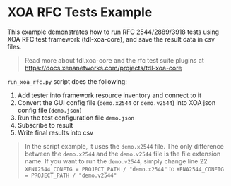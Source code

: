 # XOA RFC Tests Example

This example demonstrates how to run RFC 2544/2889/3918 tests using XOA RFC test framework (tdl-xoa-core), and save the result data in csv files.

> Read more about tdl.xoa-core and the rfc test suite plugins at https://docs.xenanetworks.com/projects/tdl-xoa-core

```run_xoa_rfc.py``` script does the following:

1. Add tester into framework resource inventory and connect to it
2. Convert the GUI config file (```demo.x2544``` or ```demo.v2544```) into XOA json config file (```demo.json```)
3. Run the test configuration file ```demo.json```
4. Subscribe to result
5. Write final results into csv

> In the script example, it uses the ```demo.x2544``` file. The only difference between the ```demo.x2544``` and the ```demo.v2544``` file is the file extension name. If you want to run the ```demo.v2544```, simply change line 22 ```XENA2544_CONFIG = PROJECT_PATH / "demo.x2544"``` to ```XENA2544_CONFIG = PROJECT_PATH / "demo.v2544"```
